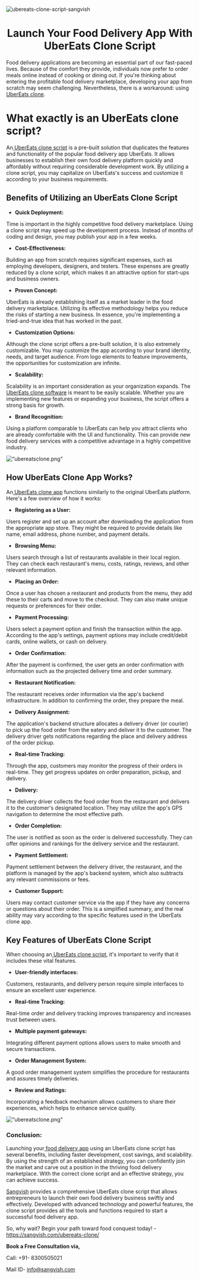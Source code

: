 ![ubereats-clone-script-sangvish](https://github.com/sangvishtechnologies/ubereats-clone/assets/161323540/41bd3f89-8fe3-4ecb-9aac-6c12af9ce6f9)

<h1 align="center">Launch Your Food Delivery App With UberEats Clone Script</h1>

Food delivery applications are becoming an essential part of our fast-paced lives. Because of the comfort they provide, individuals now prefer to order meals online instead of cooking or dining out. If you're thinking about entering the profitable food delivery marketplace, developing your app from scratch may seem challenging. Nevertheless, there is a workaround: using[ UberEats clone](https://sangvish.com/ubereats-clone/).

# What exactly is an UberEats clone script?
An[ UberEats clone script](https://sangvish.com/ubereats-clone/) is a pre-built solution that duplicates the features and functionality of the popular food delivery app UberEats. It allows businesses to establish their own food delivery platform quickly and affordably without requiring considerable development work. By utilizing a clone script, you may capitalize on UberEats's success and customize it according to your business requirements.
## Benefits of Utilizing an UberEats Clone Script
* **Quick Deployment:**

Time is important in the highly competitive food delivery marketplace. Using a clone script may speed up the development process. Instead of months of coding and design, you may publish your app in a few weeks.
* **Cost-Effectiveness:** 

Building an app from scratch requires significant expenses, such as employing developers, designers, and testers. These expenses are greatly reduced by a clone script, which makes it an attractive option for start-ups and business owners.
* **Proven Concept:** 

UberEats is already establishing itself as a market leader in the food delivery marketplace. Utilizing its effective methodology helps you reduce the risks of starting a new business. In essence, you're implementing a tried-and-true idea that has worked in the past.
* **Customization Options:** 

Although the clone script offers a pre-built solution, it is also extremely customizable. You may customize the app according to your brand identity, needs, and target audience. From logo elements to feature improvements, the opportunities for customization are infinite.
* **Scalability:**

Scalability is an important consideration as your organization expands. The[ UberEats clone software](https://sangvish.com/ubereats-clone/) is meant to be easily scalable. Whether you are implementing new features or expanding your business, the script offers a strong basis for growth.
* **Brand Recognition:** 

Using a platform comparable to UberEats can help you attract clients who are already comfortable with the UI and functionality. This can provide new food delivery services with a competitive advantage in a highly competitive industry.

<div class="Box-sc-g0xbh4-0 iIZCet"><img alt=“ubereatsclone.png" src="https://github.com/sangvishtechnologies/ubereats-clone/blob/main/images/ubereats-clone-app.png" data-hpc="true" class="Box-sc-g0xbh4-0 kzRgrI"></div> 


## How UberEats Clone App Works?
An[ UberEats clone app](https://sangvish.com/ubereats-clone/) functions similarly to the original UberEats platform. Here's a few overview of how it works:
* **Registering as a User:**

Users register and set up an account after downloading the application from the appropriate app store. They might be required to provide details like name, email address, phone number, and payment details.
* **Browsing Menu:**

Users search through a list of restaurants available in their local region. They can check each restaurant's menu, costs, ratings, reviews, and other relevant information.
* **Placing an Order:**

Once a user has chosen a restaurant and products from the menu, they add these to their carts and move to the checkout. They can also make unique requests or preferences for their order.
* **Payment Processing:**

Users select a payment option and finish the transaction within the app. According to the app's settings, payment options may include credit/debit cards, online wallets, or cash on delivery.
* **Order Confirmation:**

After the payment is confirmed, the user gets an order confirmation with information such as the projected delivery time and order summary.
* **Restaurant Notification:**

The restaurant receives order information via the app's backend infrastructure. In addition to confirming the order, they prepare the meal.
* **Delivery Assignment:**

The application's backend structure allocates a delivery driver (or courier) to pick up the food order from the eatery and deliver it to the customer. The delivery driver gets notifications regarding the place and delivery address of the order pickup.
* **Real-time Tracking:**

Through the app, customers may monitor the progress of their orders in real-time. They get progress updates on order preparation, pickup, and delivery.
* **Delivery:**

The delivery driver collects the food order from the restaurant and delivers it to the customer's designated location. They may utilize the app's GPS navigation to determine the most effective path.
* **Order Completion:**

The user is notified as soon as the order is delivered successfully. They can offer opinions and rankings for the delivery service and the restaurant.
* **Payment Settlement:**

Payment settlement between the delivery driver, the restaurant, and the platform is managed by the app's backend system, which also subtracts any relevant commissions or fees.
* **Customer Support:**

Users may contact customer service via the app if they have any concerns or questions about their order.
This is a simplified summary, and the real ability may vary according to the specific features used in the UberEats clone app.
## Key Features of UberEats Clone Script
When choosing an[ UberEats clone script](https://sangvish.com/ubereats-clone/), it's important to verify that it includes these vital features.
* **User-friendly interfaces:**

Customers, restaurants, and delivery person require simple interfaces to ensure an excellent user experience.
* **Real-time Tracking:**

Real-time order and delivery tracking improves transparency and increases trust between users.
* **Multiple payment gateways:**

Integrating different payment options allows users to make smooth and secure transactions.
* **Order Management System:**

A good order management system simplifies the procedure for restaurants and assures timely deliveries.
* **Review and Ratings:**

Incorporating a feedback mechanism allows customers to share their experiences, which helps to enhance service quality.

<div class="Box-sc-g0xbh4-0 iIZCet"><img alt=“ubereatsclone.png" src="https://github.com/sangvishtechnologies/ubereats-clone/blob/main/images/ubereats-clone-script.png" data-hpc="true" class="Box-sc-g0xbh4-0 kzRgrI"></div> 

### Conclusion:
Launching your[ food delivery app](https://sangvish.com/ubereats-clone/) using an UberEats clone script has several benefits, including faster development, cost savings, and scalability. By using the strength of an established strategy, you can confidently join the market and carve out a position in the thriving food delivery marketplace. With the correct clone script and an effective strategy, you can achieve success.

[Sangvish](https://sangvish.com/) provides a comprehensive UberEats clone script that allows entrepreneurs to launch their own food delivery business swiftly and effectively. Developed with advanced technology and powerful features, the clone script provides all the tools and functions required to start a successful food delivery app.

So, why wait? Begin your path toward food conquest today! - https://sangvish.com/ubereats-clone/

**Book a Free Consultation via,**

Call: +91- 8300505021

Mail ID-  [info@sangvish.com](mailto:info@sangvish.com)
